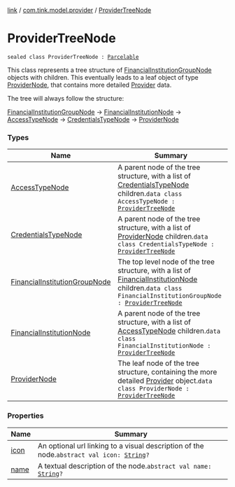 [link](../../index.md) / [com.tink.model.provider](../index.md) / [ProviderTreeNode](./index.md)

# ProviderTreeNode

`sealed class ProviderTreeNode : `[`Parcelable`](https://developer.android.com/reference/android/os/Parcelable.html)

This class represents a tree structure of [FinancialInstitutionGroupNode](-financial-institution-group-node/index.md) objects with children.
This eventually leads to a leaf object of type [ProviderNode](-provider-node/index.md),
that contains more detailed [Provider](../-provider/index.md) data.

The tree will always follow the structure:

[FinancialInstitutionGroupNode](-financial-institution-group-node/index.md) -&gt; [FinancialInstitutionNode](-financial-institution-node/index.md) -&gt; [AccessTypeNode](-access-type-node/index.md) -&gt; [CredentialsTypeNode](-credentials-type-node/index.md) -&gt; [ProviderNode](-provider-node/index.md)

### Types

| Name | Summary |
|---|---|
| [AccessTypeNode](-access-type-node/index.md) | A parent node of the tree structure, with a list of [CredentialsTypeNode](-credentials-type-node/index.md) children.`data class AccessTypeNode : `[`ProviderTreeNode`](./index.md) |
| [CredentialsTypeNode](-credentials-type-node/index.md) | A parent node of the tree structure, with a list of [ProviderNode](-provider-node/index.md) children.`data class CredentialsTypeNode : `[`ProviderTreeNode`](./index.md) |
| [FinancialInstitutionGroupNode](-financial-institution-group-node/index.md) | The top level node of the tree structure, with a list of [FinancialInstitutionNode](-financial-institution-node/index.md) children.`data class FinancialInstitutionGroupNode : `[`ProviderTreeNode`](./index.md) |
| [FinancialInstitutionNode](-financial-institution-node/index.md) | A parent node of the tree structure, with a list of [AccessTypeNode](-access-type-node/index.md) children.`data class FinancialInstitutionNode : `[`ProviderTreeNode`](./index.md) |
| [ProviderNode](-provider-node/index.md) | The leaf node of the tree structure, containing the more detailed [Provider](../-provider/index.md) object.`data class ProviderNode : `[`ProviderTreeNode`](./index.md) |

### Properties

| Name | Summary |
|---|---|
| [icon](icon.md) | An optional url linking to a visual description of the node.`abstract val icon: `[`String`](https://kotlinlang.org/api/latest/jvm/stdlib/kotlin/-string/index.html)`?` |
| [name](name.md) | A textual description of the node.`abstract val name: `[`String`](https://kotlinlang.org/api/latest/jvm/stdlib/kotlin/-string/index.html)`?` |
